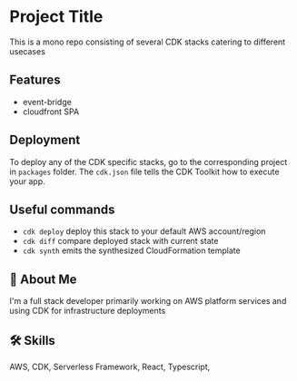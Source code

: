 # Project Title

This is a mono repo consisting of several CDK stacks catering to different usecases

## Features

- event-bridge
- cloudfront SPA

## Deployment

To deploy any of the CDK specific stacks, go to the corresponding project in `packages` folder.
The `cdk.json` file tells the CDK Toolkit how to execute your app.

## Useful commands

- `cdk deploy` deploy this stack to your default AWS account/region
- `cdk diff` compare deployed stack with current state
- `cdk synth` emits the synthesized CloudFormation template

## 🚀 About Me

I'm a full stack developer primarily working on AWS platform services and using CDK for infrastructure deployments

## 🛠 Skills

AWS, CDK, Serverless Framework, React, Typescript,
